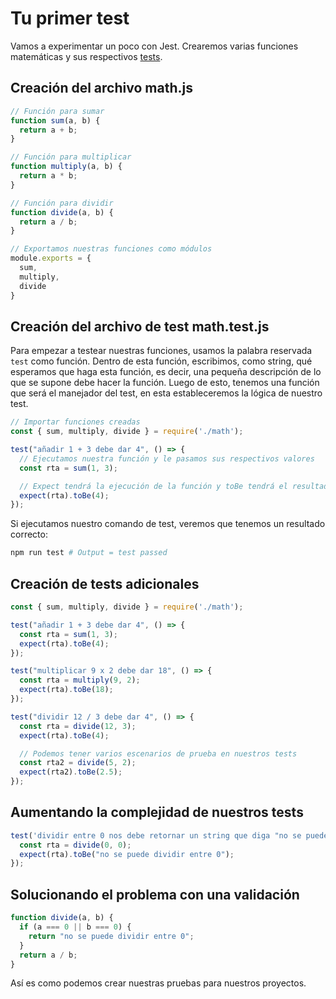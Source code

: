 # Tu primer test
Vamos a experimentar un poco con Jest. Crearemos varias funciones matemáticas y sus respectivos [tests](../../🌐%20ConceptosGenerales/Testing.md).

## Creación del archivo math.js
```javascript
// Función para sumar
function sum(a, b) {
  return a + b;
}

// Función para multiplicar
function multiply(a, b) {
  return a * b;
}

// Función para dividir
function divide(a, b) {
  return a / b;
}

// Exportamos nuestras funciones como módulos
module.exports = {
  sum,
  multiply,
  divide
}
```

## Creación del archivo de test math.test.js
Para empezar a testear nuestras funciones, usamos la palabra reservada `test` como función. Dentro de esta función, escribimos, como string, qué esperamos que haga esta función, es decir, una pequeña descripción de lo que se supone debe hacer la función. Luego de esto, tenemos una función que será el manejador del test, en esta estableceremos la lógica de nuestro test.

```javascript
// Importar funciones creadas
const { sum, multiply, divide } = require('./math');

test("añadir 1 + 3 debe dar 4", () => {
  // Ejecutamos nuestra función y le pasamos sus respectivos valores
  const rta = sum(1, 3);

  // Expect tendrá la ejecución de la función y toBe tendrá el resultado que esperamos de la función
  expect(rta).toBe(4);
});
```

Si ejecutamos nuestro comando de test, veremos que tenemos un resultado correcto:
```bash
npm run test # Output = test passed
```

## Creación de tests adicionales
```javascript
const { sum, multiply, divide } = require('./math');

test("añadir 1 + 3 debe dar 4", () => {
  const rta = sum(1, 3);
  expect(rta).toBe(4);
});

test("multiplicar 9 x 2 debe dar 18", () => {
  const rta = multiply(9, 2);
  expect(rta).toBe(18);
});

test("dividir 12 / 3 debe dar 4", () => {
  const rta = divide(12, 3);
  expect(rta).toBe(4);

  // Podemos tener varios escenarios de prueba en nuestros tests
  const rta2 = divide(5, 2);
  expect(rta2).toBe(2.5);
});
```

## Aumentando la complejidad de nuestros tests
```javascript
test('dividir entre 0 nos debe retornar un string que diga "no se puede dividir entre 0"', () => {
  const rta = divide(0, 0);
  expect(rta).toBe("no se puede dividir entre 0");
});
```

## Solucionando el problema con una validación
```javascript
function divide(a, b) {
  if (a === 0 || b === 0) {
    return "no se puede dividir entre 0";
  }
  return a / b;
}
```

Así es como podemos crear nuestras pruebas para nuestros proyectos.

